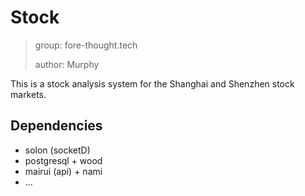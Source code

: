 # Stock

> group: fore-thought.tech
>
> author: Murphy

This is a stock analysis system for the Shanghai and Shenzhen stock markets.

## Dependencies

- solon (socketD)
- postgresql + wood
- mairui (api) + nami
- ...

